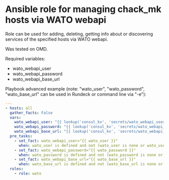 # Ansible role for managing chack_mk hosts via WATO webapi

Role can be used for adding, deleting, getting info about or discovering services of the specified hosts via WATO webapi.

Was tested on OMD.

Required variables:
  - wato_webapi_user
  - wato_webapi_password
  - wato_webapi_base_url

Playbook advanced example (note: "wato_user", "wato_password", "wato_base_url" can be used in Rundeck or command line via "-e"):

```yaml
---
- hosts: all
  gather_facts: False
  vars:
    wato_webapi_user: "{{ lookup('consul_kv', 'secrets/wato_webapi_user') }}"
    wato_webapi_password: "{{ lookup('consul_kv', 'secrets/wato_webapi_password') }}"
    wato_webapi_base_url: "{{ lookup('consul_kv', 'secrets/wato_webapi_base_url') }}"
  pre_tasks:
    - set_fact: wato_webapi_user="{{ wato_user }}"
      when: wato_user is defined and not (wato_user is none or wato_user|trim == '')
    - set_fact: wato_webapi_password="{{ wato_password }}"
      when: wato_password is defined and not (wato_password is none or wato_password|trim == '')
    - set_fact: wato_webapi_base_url="{{ wato_base_url }}"
      when: wato_base_url is defined and not (wato_base_url is none or wato_base_url|trim == '')
  roles:
    - role: wato
```
